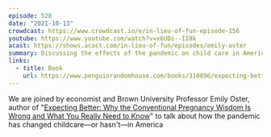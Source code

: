 ```yaml
---
episode: 528
date: "2021-10-13"
crowdcast: https://www.crowdcast.io/e/in-lieu-of-fun-episode-156
youtube: https://www.youtube.com/watch?v=x6UDi--II8k
acast: https://shows.acast.com/in-lieu-of-fun/episodes/emily-oster
summary: Discussing the effects of the pandemic on child care in America
links:
  - title: Book
    url: https://www.penguinrandomhouse.com/books/310896/expecting-better-by-emily-oster/9780143125709
---
```

We are joined by economist and Brown University Professor Emily Oster, author of "[Expecting Better: Why the Conventional Pregnancy Wisdom Is Wrong and What You Really Need to Know][book]" to talk about how the pandemic has changed childcare—or hasn't—in America

[book]: https://www.penguinrandomhouse.com/books/310896/expecting-better-by-emily-oster/9780143125709/
